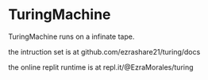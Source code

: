 # TuringMachine

TuringMachine runs on a infinate tape.

the intruction set is at github.com/ezrashare21/turing/docs

the online replit runtime is at repl.it/@EzraMorales/turing
